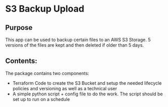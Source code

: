 # S3 Backup Upload

## Purpose
This app can be used to backup certain files to an AWS S3 Storage. 5 versions of the files are kept and then deleted if older than 5 days.

## Contents:
The package contains two components:
- Terraform Code to create the S3 Bucket and setup the needed lifecycle policies and versioning as well as a technical user
- A simple python script + config file to do the work. The script should be set up to run on a schedule
